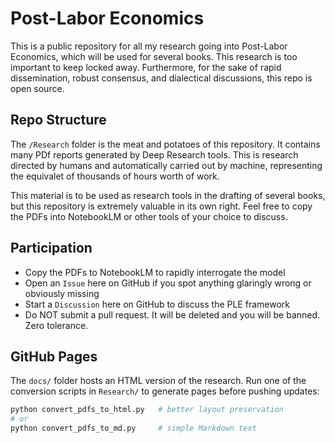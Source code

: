 # Post-Labor Economics

This is a public repository for all my research going into Post-Labor Economics, which will be used for several books. This research is too important to keep locked away. Furthermore, for the sake of rapid dissemination, robust consensus, and dialectical discussions, this repo is open source.

## Repo Structure

The `/Research` folder is the meat and potatoes of this repository. It contains many PDf reports generated by Deep Research tools. This is research directed by humans and automatically carried out by machine, representing the equivalet of thousands of hours worth of work. 

This material is to be used as research tools in the drafting of several books, but this repository is extremely valuable in its own right. Feel free to copy the PDFs into NotebookLM or other tools of your choice to discuss. 

## Participation

- Copy the PDFs to NotebookLM to rapidly interrogate the model
- Open an `Issue` here on GitHub if you spot anything glaringly wrong or obviously missing
- Start a `Discussion` here on GitHub to discuss the PLE framework
- Do NOT submit a pull request. It will be deleted and you will be banned. Zero tolerance.

## GitHub Pages

The `docs/` folder hosts an HTML version of the research. Run one of the
conversion scripts in `Research/` to generate pages before pushing updates:

```bash
python convert_pdfs_to_html.py   # better layout preservation
# or
python convert_pdfs_to_md.py     # simple Markdown text
```
